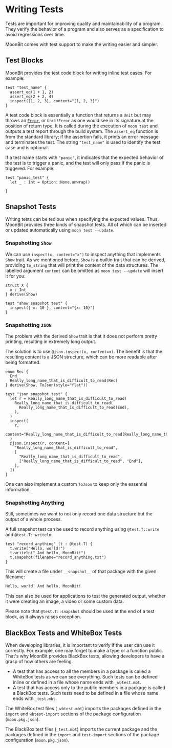 # Writing Tests

Tests are important for improving quality and maintainability of a program. They verify the behavior of a program and also serves as a specification to avoid regressions over time.

MoonBit comes with test support to make the writing easier and simpler.

## Test Blocks

MoonBit provides the test code block for writing inline test cases. For example:

```moonbit
test "test_name" {
  assert_eq(1 + 1, 2)
  assert_eq(2 + 2, 4)
  inspect([1, 2, 3], content="[1, 2, 3]")
}
```

A test code block is essentially a function that returns a `Unit` but may throws an [`Error`](error-handling.md#error-types), or `Unit!Error` as one would see in its signature at the position of return type. It is called during the execution of `moon test` and outputs a test report through the build system. The `assert_eq` function is from the standard library; if the assertion fails, it prints an error message and terminates the test. The string `"test_name"` is used to identify the test case and is optional.

If a test name starts with `"panic"`, it indicates that the expected behavior of the test is to trigger a panic, and the test will only pass if the panic is triggered. For example:

```moonbit
test "panic_test" {
  let _ : Int = Option::None.unwrap()

}
```

## Snapshot Tests

Writing tests can be tedious when specifying the expected values. Thus, MoonBit provides three kinds of snapshot tests.
All of which can be inserted or updated automatically using `moon test --update`.

### Snapshotting `Show`

We can use `inspect(x, content="x")` to inspect anything that implements `Show` trait.
As we mentioned before, `Show` is a builtin trait that can be derived, providing `to_string` that will print the content of the data structures.
The labelled argument `content` can be omitted as `moon test --update` will insert it for you:

```moonbit
struct X {
  x : Int
} derive(Show)

test "show snapshot test" {
  inspect({ x: 10 }, content="{x: 10}")
}
```

### Snapshotting `JSON`

The problem with the derived `Show` trait is that it does not perform pretty printing, resulting in extremely long output.

The solution is to use `@json.inspect(x, content=x)`. The benefit is that the resulting content is a JSON structure, which can be more readable after being formatted.

```moonbit
enum Rec {
  End
  Really_long_name_that_is_difficult_to_read(Rec)
} derive(Show, ToJson(style="flat"))

test "json snapshot test" {
  let r = Really_long_name_that_is_difficult_to_read(
    Really_long_name_that_is_difficult_to_read(
      Really_long_name_that_is_difficult_to_read(End),
    ),
  )
  inspect(
    r,
    content="Really_long_name_that_is_difficult_to_read(Really_long_name_that_is_difficult_to_read(Really_long_name_that_is_difficult_to_read(End)))",
  )
  @json.inspect(r, content=[
    "Really_long_name_that_is_difficult_to_read",
    [
      "Really_long_name_that_is_difficult_to_read",
      ["Really_long_name_that_is_difficult_to_read", "End"],
    ],
  ])
}
```

One can also implement a custom `ToJson` to keep only the essential information.

### Snapshotting Anything

Still, sometimes we want to not only record one data structure but the output of a whole process.

A full snapshot test can be used to record anything using `@test.T::write` and `@test.T::writeln`:

```moonbit
test "record anything" (t : @test.T) {
  t.write("Hello, world!")
  t.writeln(" And hello, MoonBit!")
  t.snapshot(filename="record_anything.txt")
}
```

This will create a file under `__snapshot__` of that package with the given filename:

```default
Hello, world! And hello, MoonBit!
```

This can also be used for applications to test the generated output, whether it were creating an image, a video or some custom data.

Please note that `@test.T::snapshot` should be used at the end of a test block, as it always raises exception.

## BlackBox Tests and WhiteBox Tests

When developing libraries, it is important to verify if the user can use it correctly. For example, one may forget to make a type or a function public. That's why MoonBit provides BlackBox tests, allowing developers to have a grasp of how others are feeling.

- A test that has access to all the members in a package is called a WhiteBox tests as we can see everything. Such tests can be defined inline or defined in a file whose name ends with `_wbtest.mbt`.
- A test that has access only to the public members in a package is called a BlackBox tests. Such tests need to be defined in a file whose name ends with `_test.mbt`.

The WhiteBox test files (`_wbtest.mbt`) imports the packages defined in the `import` and `wbtest-import` sections of the package configuration (`moon.pkg.json`).

The BlackBox test files (`_test.mbt`) imports the current package and the packages defined in the `import` and `test-import` sections of the package configuration (`moon.pkg.json`).

